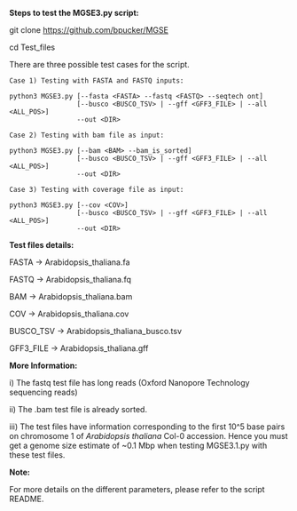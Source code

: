 **Steps to test the MGSE3.py script:**

git clone https://github.com/bpucker/MGSE

cd Test_files

There are three possible test cases for the script.

```
Case 1) Testing with FASTA and FASTQ inputs:

python3 MGSE3.py [--fasta <FASTA> --fastq <FASTQ> --seqtech ont]
                 [--busco <BUSCO_TSV> | --gff <GFF3_FILE> | --all <ALL_POS>]
                 --out <DIR>

Case 2) Testing with bam file as input:

python3 MGSE3.py [--bam <BAM> --bam_is_sorted]
                 [--busco <BUSCO_TSV> | --gff <GFF3_FILE> | --all <ALL_POS>]
                 --out <DIR>

Case 3) Testing with coverage file as input:

python3 MGSE3.py [--cov <COV>]
                 [--busco <BUSCO_TSV> | --gff <GFF3_FILE> | --all <ALL_POS>]
                 --out <DIR>
```

**Test files details:**

FASTA     ->  Arabidopsis_thaliana.fa

FASTQ     ->  Arabidopsis_thaliana.fq

BAM       ->  Arabidopsis_thaliana.bam

COV       ->  Arabidopsis_thaliana.cov

BUSCO_TSV ->  Arabidopsis_thaliana_busco.tsv

GFF3_FILE ->  Arabidopsis_thaliana.gff


**More Information:** 

i) The fastq test file has long reads (Oxford Nanopore Technology sequencing reads)

ii) The .bam test file is already sorted.

iii) The test files have information corresponding to the first 10^5 base pairs on chromosome 1 of
    _Arabidopsis thaliana_ Col-0 accession. Hence you must get a genome size estimate of ~0.1 Mbp 
    when testing MGSE3.1.py with these test files.

**Note:**

For more details on the different parameters, please refer to the script README.


